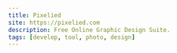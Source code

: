 ```yaml
---
title: Pixelied
site: https://pixelied.com
description: Free Online Graphic Design Suite.
tags: [develop, tool, photo, design]
---
```

